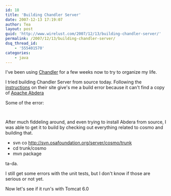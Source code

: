 ```yaml
---
id: 18
title: 'Building Chandler Server'
date: 2007-12-13 17:19:07
author: Tea
layout: post
guid: 'http://www.wirelust.com/2007/12/13/building-chandler-server/'
permalink: /2007/12/13/building-chandler-server/
dsq_thread_id:
    - '555401570'
categories:
    - java
---
```


I've been using [Chandler](http://chandlerproject.org/) for a few weeks now to try to organize my life.

I tried building Chandler Server from source today. Following the [instructions](http://chandlerproject.org/Developers/ChandlerServerSource) on their site give's me a build error because it can't find a copy of [Apache Abdera](http://incubator.apache.org/abdera/)

Some of the error:

```php
 
```

After much fiddeling around, and even trying to install Abdera from source, I was able to get it to build by checking out everything related to cosmo and building that.

- svn co http://svn.osafoundation.org/server/cosmo/trunk
- cd trunk/cosmo
- mvn package

ta-da.

I still get some errors with the unit tests, but I don't know if those are serious or not yet.

Now let's see if it run's with Tomcat 6.0
